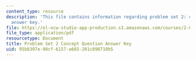 ```yaml
---
content_type: resource
description: 'This file contains information regarding problem set 2: concept question
  answer key.'
file: https://ol-ocw-studio-app-production.s3.amazonaws.com/courses/2-003sc-engineering-dynamics-fall-2011/95b8397e98cf6157a665201c898710b5_MIT2_003SCF11_pset2CoSol.pdf
file_type: application/pdf
resourcetype: Document
title: Problem Set 2 Concept Question Answer Key
uid: 95b8397e-98cf-6157-a665-201c898710b5
---
```

